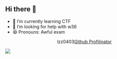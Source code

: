 ## Hi there 👋

- 🌱 I’m currently learning CTF
- 🤔 I’m looking for help with w36
- 😄 Pronouns: Awful exam

<div align="center">lzz0403<a href="[https://profilinator.rishav.dev/](https://streak-stats.demolab.com/?user=lzz040)" target="_blank">Github Profilinator</a></div>

![](https://github-readme-activity-graph.vercel.app/graph?username=lzz0403)
